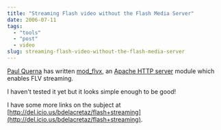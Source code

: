 ```yaml
---
title: "Streaming Flash video without the Flash Media Server"
date: 2006-07-11
tags: 
  - "tools"
  - "post"
  - video
slug: streaming-flash-video-without-the-flash-media-server
---
```


[Paul Querna](http://journal.paul.querna.org/articles/2006/07/11/mod_flvx) has written [mod\_flvx](http://people.apache.org/~pquerna/modules/mod_flvx.c), an [Apache HTTP server](http://httpd.apache.org/) module which enables FLV streaming.

I haven't tested it yet but it looks simple enough to be good!

I have some more links on the subject at [http://del.icio.us/bdelacretaz/flash+streaming](http://del.icio.us/bdelacretaz/flash+streaming).
